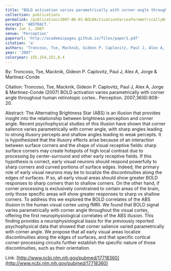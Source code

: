 ```yaml
---
title: "BOLD activation varies parametrically with corner angle throughout human retinotopic cortex."
collection: publications
permalink: /publication/2007-06-01-BOLDActivationVariesParametricallyWithCornerAngleThroughoutHuma
excerpt: 'ABSTRACT.'
date: Jun 1, 2007
venue: 'Perception'
paperurl: 'http://academicpages.github.io/files/paper1.pdf'
citation: 'a'
authors: 'Troncoso, Tse, Macknik, Gideon P. Caplovitz, Paul J, Alex A, Jorge & Martinez-Conde'
year: '2007'
coloryear: 155,154,151,0.4
---
```


By: Troncoso, Tse, Macknik, Gideon P. Caplovitz, Paul J, Alex A, Jorge & Martinez-Conde

Citation: Troncoso, Tse, Macknik, Gideon P. Caplovitz, Paul J, Alex A, Jorge & Martinez-Conde (2007) BOLD activation varies parametrically with corner angle throughout human retinotopic cortex.. Perception. 2007;36(6):808-20.

Abstract: The Alternating Brightness Star (ABS) is an illusion that provides insight into the relationship between brightness perception and corner angle. Recent psychophysical studies of this illusion have shown that corner salience varies parametrically with corner angle, with sharp angles leading to strong illusory percepts and shallow angles leading to weak percepts. It is hypothesized that the illusory effects arise because of an interaction between surface corners and the shape of visual receptive fields: sharp surface corners may create hotspots of high local contrast due to processing by center-surround and other early receptive fields. If this hypothesis is correct, early visual neurons should respond powerfully to sharp corners and curved portions of surface edges. Indeed, the primary role of early visual neurons may be to localize the discontinuities along the edges of surfaces. If so, all early visual areas should show greater BOLD responses to sharp corners than to shallow corners. On the other hand, if corner processing is exclusively constrained to certain areas of the brain, only those specific areas will show greater responses to sharp vs shallow corners. To address this we explored the BOLD correlates of the ABS illusion in the human visual cortex using fMRI. We found that BOLD signal varies parametrically with corner angle throughout the visual cortex, offering the first neurophysiological correlates of the ABS illusion. This finding provides a neurophysiological basis for the previously reported psychophysical data that showed that corner salience varied parametrically with corner angle. We propose that all early visual areas localize discontinuities along the edges of surfaces, and that specific cortical corner-processing circuits further establish the specific nature of those discontinuities, such as their orientation.

Link: [http://www.ncbi.nlm.nih.gov/pubmed/17718360](http://www.ncbi.nlm.nih.gov/pubmed/17718360)
